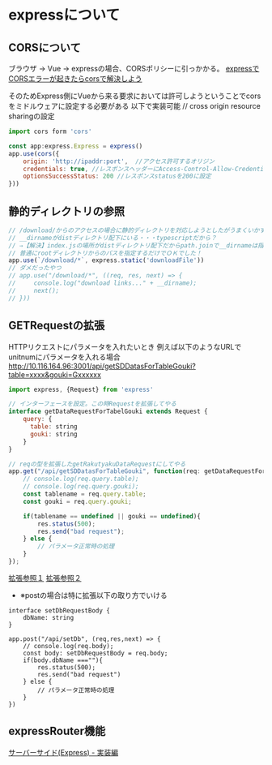 # expressについて

## CORSについて

ブラウザ -> Vue -> expressの場合、CORSポリシーに引っかかる。
[expressでCORSエラーが起きたらcorsで解決しよう](https://zenn.dev/luvmini511/articles/d8b2322e95ff40)

そのためExpress側にVueから来る要求においては許可しようということでcorsをミドルウェアに設定する必要がある
以下で実装可能
// cross origin resource sharingの設定
``` js
import cors form 'cors'

const app:express.Express = express()
app.use(cors({
    origin: 'http://ipaddr:port',  //アクセス許可するオリジン
    credentials: true, //レスポンスヘッダーにAccess-Control-Allow-Credentials追加
    optionsSuccessStatus: 200 //レスポンスstatusを200に設定
}))
```
## 静的ディレクトリの参照

``` js
// /download/からのアクセスの場合に静的ディレクトリを対応しようとしたがうまくいかず・・・
// __dirnameがdistディレクトリ配下にいる・・・typescriptだから？
// ⇒【解決】index.jsの場所がdistディレクトリ配下だからpath.joinで__dirnameは指定してはダメ
// 普通にrootディレクトリからのパスを指定するだけでＯＫでした！
app.use(`/download/*`, express.static('downloadFile'))
// ダメだったやつ
// app.use("/download/*", ((req, res, next) => {
//     console.log("download links..." + __dirname);
//     next();
// }))

```

## GETRequestの拡張
HTTPリクエストにパラメータを入れたいとき
例えば以下のようなURLでunitnumにパラメータを入れる場合
http://10.116.164.96:3001/api/getSDDatasForTableGouki?table=xxxx&gouki=Gxxxxxx

``` js
import express, {Request} from 'express'

// インターフェースを設定。この時Requestを拡張してやる
interface getDataRequestForTabelGouki extends Request {
    query: {
      table: string
      gouki: string
    }
}

// reqの型を拡張したgetRakutyakuDataRequestにしてやる
app.get("/api/getSDDatasForTableGouki", function(req: getDataRequestForTabelGouki,res,next){
    // console.log(req.query.table);
    // console.log(req.query.gouki);
    const tablename = req.query.table;
    const gouki = req.query.gouki;

    if(tablename == undefined || gouki == undefined){
        res.status(500);
        res.send("bad request");
    } else {
        // パラメータ正常時の処理
    }    
});
```

[拡張参照１](https://qiita.com/manten120/items/aa87e6af01a0cb87109e)
[拡張参照２](https://tech.chakapoko.com/nodejs/express/params.html)

- ※postの場合は特に拡張以下の取り方でいける

```
interface setDbRequestBody {
    dbName: string
}

app.post("/api/setDb", (req,res,next) => {
    // console.log(req.body);
    const body: setDbRequestBody = req.body;
    if(body.dbName ===""){
        res.status(500);
        res.send("bad request")
    } else {
        // パラメータ正常時の処理
    }
})
```

## expressRouter機能


[サーバーサイド(Express) - 実装編](https://zenn.dev/is_ryo/books/10ef5a30196e16110bc1/viewer/81ffb5)